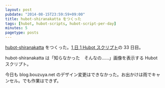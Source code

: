 ```yaml
---
layout: post
pubdate: "2014-08-15T23:59:59+09:00"
title: hubot-shiranakatta をつくった
tags: [hubot, hubot-scripts, hubot-script-per-day]
minutes: 5
pagetype: posts
---
```

[hubot-shiranakatta][gh:bouzuya/hubot-shiranakatta] をつくった。[1 日 1 Hubot スクリプト][hubot-script-per-day]の 33 日目。

hubot-shiranakatta は「知らなかった　そんなの……」画像を表示する Hubot スクリプト。

今日も blog.bouzuya.net のデザイン変更はできなかった。お出かけは雨でキャンセル。でも作業はできず。

[gh:bouzuya/hubot-shiranakatta]: https://github.com/bouzuya/hubot-shiranakatta
[hubot-script-per-day]: http://blog.bouzuya.net/posts?tags=hubot-script-per-day
